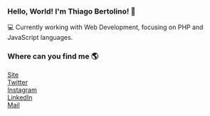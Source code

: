 ### Hello, World! I'm Thiago Bertolino! 👋

💻 Currently working with Web Development, focusing on PHP and JavaScript languages. <br>

### Where can you find me 🌎

[Site](https://thbertolino.github.io) <br>
[Twitter](https://twitter.com/thbertolino) <br>
[Instagram](https://instagram.com/thbertolino) <br>
[LinkedIn](https://www.linkedin.com/in/thbertolino/) <br>
[Mail](mailto:thiagopbertolino@gmail.com) <br>
